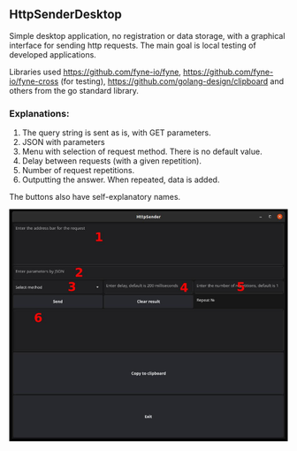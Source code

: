 ## HttpSenderDesktop

Simple desktop application, no registration or data storage, with a graphical interface for sending http requests. The main goal is local testing of developed applications.

Libraries used https://github.com/fyne-io/fyne, https://github.com/fyne-io/fyne-cross (for testing), https://github.com/golang-design/clipboard and others from the go standard library.

### Explanations:
1. The query string is sent as is, with GET parameters.
2. JSON with parameters
3. Menu with selection of request method. There is no default value.
4. Delay between requests (with a given repetition).
5. Number of request repetitions.
6. Outputting the answer. When repeated, data is added.

The buttons also have self-explanatory names.

<p align="cen-er"><img src="readmeImg/screen.jpg"></p>
